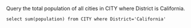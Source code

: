

Query the total population of all cities in CITY where District is California.

```
select sum(population) from CITY where District='California'
```
